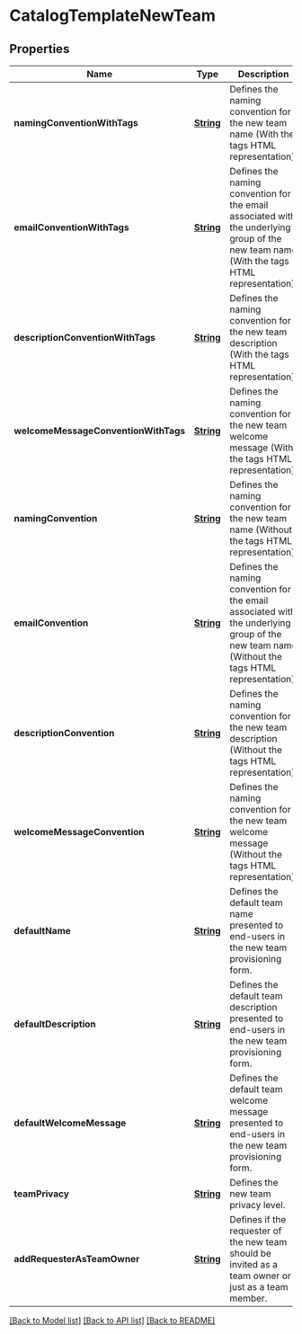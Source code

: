 # CatalogTemplateNewTeam
## Properties

Name | Type | Description | Notes
------------ | ------------- | ------------- | -------------
**namingConventionWithTags** | [**String**](string.md) | Defines the naming convention for the new team name (With the tags HTML representation). | [optional] [default to null]
**emailConventionWithTags** | [**String**](string.md) | Defines the naming convention for the email associated with the underlying group of the new team name (With the tags HTML representation). | [optional] [default to null]
**descriptionConventionWithTags** | [**String**](string.md) | Defines the naming convention for the new team description (With the tags HTML representation). | [optional] [default to null]
**welcomeMessageConventionWithTags** | [**String**](string.md) | Defines the naming convention for the new team welcome message (With the tags HTML representation). | [optional] [default to null]
**namingConvention** | [**String**](string.md) | Defines the naming convention for the new team name (Without the tags HTML representation). | [optional] [default to null]
**emailConvention** | [**String**](string.md) | Defines the naming convention for the email associated with the underlying group of the new team name (Without the tags HTML representation). | [optional] [default to null]
**descriptionConvention** | [**String**](string.md) | Defines the naming convention for the new team description (Without the tags HTML representation). | [optional] [default to null]
**welcomeMessageConvention** | [**String**](string.md) | Defines the naming convention for the new team welcome message (Without the tags HTML representation). | [optional] [default to null]
**defaultName** | [**String**](string.md) | Defines the default team name presented to end-users in the new team provisioning form. | [optional] [default to null]
**defaultDescription** | [**String**](string.md) | Defines the default team description presented to end-users in the new team provisioning form. | [optional] [default to null]
**defaultWelcomeMessage** | [**String**](string.md) | Defines the default team welcome message presented to end-users in the new team provisioning form. | [optional] [default to null]
**teamPrivacy** | [**String**](string.md) | Defines the new team privacy level. | [optional] [default to null]
**addRequesterAsTeamOwner** | [**String**](string.md) | Defines if the requester of the new team should be invited as a team owner or just as a team member. | [optional] [default to null]

[[Back to Model list]](../README.md#documentation-for-models) [[Back to API list]](../README.md#documentation-for-api-endpoints) [[Back to README]](../README.md)

